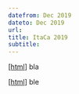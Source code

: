 ```yaml
---
datefrom: Dec 2019
dateto: Dec 2019
url:
title: ItaCa 2019
subtitle:
---
```


[[html](http://www.mat.unimi.it/users/itaca/)] bla

[[html](/itaca/index.html)] ble